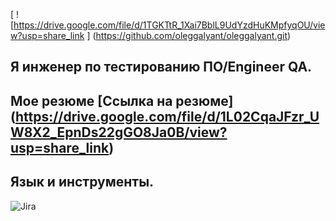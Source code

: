 [ ![https://drive.google.com/file/d/1TGKTtR_1Xai7BblL9UdYzdHuKMpfyqOU/view?usp=share_link ] (https://github.com/oleggalyant/oleggalyant.git)
##   Я инженер по тестированию ПО/Engineer QA.

##   Мое резюме [Ссылка на резюме] (https://drive.google.com/file/d/1L02CqaJFzr_UW8X2_EpnDs22gGO8Ja0B/view?usp=share_link)

## Язык и инструменты.
![ Jira ](https://drive.google.com/drive/folders/1-9lHjmJ8PUvDB-XLGlw6ixaZb5dmb0QB?usp=share_link)